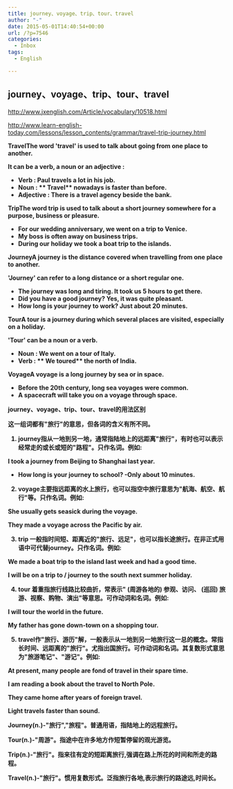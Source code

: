 ```yaml
---
title: journey、voyage、trip、tour、travel
author: "-"
date: 2015-05-01T14:40:54+00:00
url: /?p=7546
categories:
  - Inbox
tags:
  - English

---
```

## journey、voyage、trip、tour、travel
http://www.jxenglish.com/Article/vocabulary/10518.html

http://www.learn-english-today.com/lessons/lesson_contents/grammar/travel-trip-journey.html


<strong class="ind-10">TravelThe word 'travel' is used to talk about going from one place to another.
  
It can be a verb, a noun or an adjective :

  * **Verb** :        Paul **travels** a lot in his job.
  * **Noun** : **      Travel** nowadays is faster than before.
  * **Adjective** : There is a **travel** agency beside the bank.

<strong class="ind-10">TripThe word **trip** is used to talk about a short journey somewhere for a purpose, business or pleasure.

  * For our wedding anniversary, we went on a **trip** to Venice.
  * My boss is often away on business **trips**.
  * During our holiday we took a boat **trip** to the islands.

<strong class="ind-10">JourneyA **journey** is the distance covered when travelling from one place to another.
  
'Journey' can refer to a long distance or a short regular one.

  * The **journey** was long and tiring. It took us 5 hours to get there.
  * Did you have a good **journey**? Yes, it was quite pleasant.
  * How long is you**r journey** to work? Just about 20 minutes.

<strong class="ind-10">TourA **tour** is a journey during which several places are visited, especially on a holiday.
  
'Tour' can be a noun or a verb.

  * **Noun** : We went on **a tour** of Italy.
  * **Verb** : ** We toured** the north of India.

<strong class="ind-10">VoyageA **voyage** is a long journey by sea or in space.

  * Before the 20th century, long **sea voyages** were common.
  * A spacecraft will take you on a **voyage through space**.



journey、voyage、trip、tour、travel的用法区别

这一组词都有"旅行"的意思，但各词的含义有所不同。
  
1. journey指从一地到另一地，通常指陆地上的远距离"旅行"，有时也可以表示经常走的或长或短的"路程"。只作名词。例如: 
  
I took a journey from Beijing to Shanghai last year.
  
- How long is your journey to school?      -Only about 10 minutes.

2. voyage主要指远距离的水上旅行，也可以指空中旅行意思为"航海、航空、航行"等。只作名词。例如: 
  
She usually gets seasick during the voyage.
  
They made a voyage across the Pacific by air.

3. trip 一般指时间短、距离近的"旅行、远足"，也可以指长途旅行。在非正式用语中可代替journey。只作名词。例如: 
  
We made a boat trip to the island last week and had a good time.
  
I will be on a trip to / journey to the south next summer holiday.

4. tour 着重指旅行线路比较曲折，常表示" (周游各地的) 参观、访问、 (巡回) 旅游、视察、购物、演出"等意思。可作动词和名词。例如: 
  
I will tour the world in the future.
  
My father has gone down-town on a shopping tour.

5. travel作"旅行、游历"解，一般表示从一地到另一地旅行这一总的概念。常指长时间、远距离的"旅行"。尤指出国旅行。可作动词和名词。其复数形式意思为"旅游笔记"、"游记"。例如: 
  
At present, many people are fond of travel in their spare time.
  
I am reading a book about the travel to North Pole.
  
They came home after years of foreign travel.
  
Light travels faster than sound.

Journey(n.)-"旅行","旅程"。普通用语，指陆地上的远程旅行。
  
Tour(n.)-"周游"。指途中在许多地方作短暂停留的观光游览。
  
Trip(n.)-"旅行"。指来往有定的短距离旅行,强调在路上所花的时间和所走的路程。
  
Travel(n.)-"旅行"。惯用复数形式。泛指旅行各地,表示旅行的路途远,时间长。